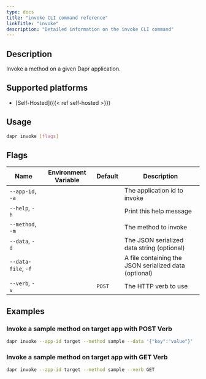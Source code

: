 ```yaml
---
type: docs
title: "invoke CLI command reference"
linkTitle: "invoke"
description: "Detailed information on the invoke CLI command"
---
```


## Description

Invoke a method on a given Dapr application.

## Supported platforms

- [Self-Hosted]({{< ref self-hosted >}})

## Usage
```bash
dapr invoke [flags]
```

## Flags

| Name | Environment Variable | Default | Description
| --- | --- | --- | --- |
| `--app-id`, `-a` | | | The application id to invoke |
| `--help`, `-h` | | | Print this help message |
| `--method`, `-m` | | | The method to invoke |
| `--data`, `-d` | | | The JSON serialized data string (optional) |
| `--data-file`, `-f` | | | A file containing the JSON serialized data (optional)
| `--verb`, `-v` | | `POST` | The HTTP verb to use |

## Examples

### Invoke a sample method on target app with POST Verb
```bash
dapr invoke --app-id target --method sample --data '{"key":"value"}'
```

### Invoke a sample method on target app with GET Verb
```bash
dapr invoke --app-id target --method sample --verb GET
```
